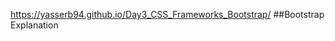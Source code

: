   https://yasserb94.github.io/Day3_CSS_Frameworks_Bootstrap/
  ##Bootstrap Explanation
  <!--https://getbootstrap.com/docs/4.3/layout/grid/-->

  <!--https://getbootstrap.com/docs/4.3/components/card/-->